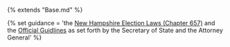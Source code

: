 {% extends "Base.md" %}

{% set guidance = 'the [New Hampshire Election Laws (Chapter 657)](https://sos.nh.gov/ElecLaws.aspx) and the [Official Guidlines](http://sos.nh.gov/WorkArea/DownloadAsset.aspx?id=8589997587) as set forth by the Secretary of State and the Attorney General' %}
